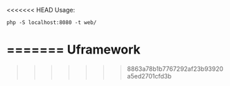 <<<<<<< HEAD
Usage:

    php -S localhost:8080 -t web/
=======
Uframework
==========
>>>>>>> 8863a78b1b7767292af23b93920a5ed2701cfd3b
